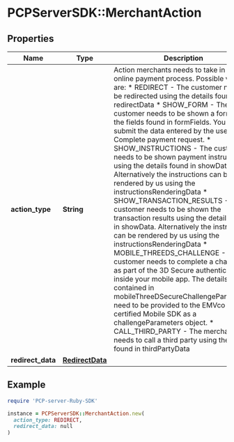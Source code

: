 # PCPServerSDK::MerchantAction

## Properties

| Name | Type | Description | Notes |
| ---- | ---- | ----------- | ----- |
| **action_type** | **String** | Action merchants needs to take in the online payment process. Possible values are:   * REDIRECT - The customer needs to be redirected using the details found in redirectData   * SHOW_FORM - The customer needs to be shown a form with the fields found in formFields. You can submit the data entered by the user in a Complete payment request.   * SHOW_INSTRUCTIONS - The customer needs to be shown payment instruction using the details found in showData. Alternatively the instructions can be rendered by us using the instructionsRenderingData   * SHOW_TRANSACTION_RESULTS - The customer needs to be shown the transaction results using the details found in showData. Alternatively the instructions can be rendered by us using the instructionsRenderingData   * MOBILE_THREEDS_CHALLENGE - The customer needs to complete a challenge as part of the 3D Secure authentication inside your mobile app. The details contained in mobileThreeDSecureChallengeParameters need to be provided to the EMVco certified Mobile SDK as a challengeParameters object.   * CALL_THIRD_PARTY - The merchant needs to call a third party using the data found in thirdPartyData | [optional] |
| **redirect_data** | [**RedirectData**](RedirectData.md) |  | [optional] |

## Example

```ruby
require 'PCP-server-Ruby-SDK'

instance = PCPServerSDK::MerchantAction.new(
  action_type: REDIRECT,
  redirect_data: null
)
```

